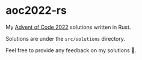 # aoc2022-rs

My [Advent of Code 2022](https://adventofcode.com/2022) solutions written in Rust.

Solutions are under the `src/solutions` directory.

Feel free to provide any feedback on my solutions 🙂.
